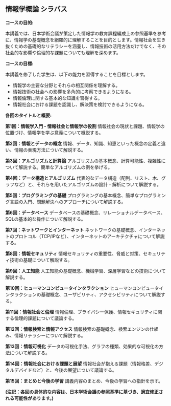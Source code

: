 ## 情報学概論 シラバス

**コースの目的:**

本講義では、日本学術会議が策定した情報学の教育課程編成上の参照基準を参考に、情報学の基礎概念を網羅的に理解することを目的とします。情報社会を生き抜くための基礎的なリテラシーを涵養し、情報技術の活用方法だけでなく、その社会的な影響や倫理的な課題についても理解を深めます。


**コースの目標:**

本講義を修了した学生は、以下の能力を習得することを目標とします。

* 情報学の主要な分野とそれらの相互関係を理解する。
* 情報技術の社会への影響を多角的に考察できるようになる。
* 情報倫理に関する基本的な知識を習得する。
* 情報社会における課題を認識し、解決策を検討できるようになる。


**各回のタイトルと概要:**

**第1回：情報学入門 - 情報社会と情報学の役割**
情報社会の現状と課題、情報学の位置づけ、情報学を学ぶ意義について概説する。

**第2回：情報とデータの概念**
情報、データ、知識、知恵といった概念の定義と違い、情報の表現方法について解説する。

**第3回：アルゴリズムと計算論**
アルゴリズムの基本概念、計算可能性、複雑性について解説する。簡単なアルゴリズムの例を挙げる。

**第4回：データ構造とアルゴリズム**
代表的なデータ構造（配列、リスト、木、グラフなど）と、それらを用いたアルゴリズムの設計・解析について解説する。

**第5回：プログラミングの基礎**
プログラミングの基本概念、簡単なプログラミング言語の入門、問題解決へのアプローチについて解説する。

**第6回：データベース**
データベースの基礎概念、リレーショナルデータベース、SQLの基本的な操作について解説する。

**第7回：ネットワークとインターネット**
ネットワークの基礎概念、インターネットのプロトコル（TCP/IPなど）、インターネットのアーキテクチャについて解説する。

**第8回：情報セキュリティ**
情報セキュリティの重要性、脅威と対策、セキュリティ技術の基礎について解説する。

**第9回：人工知能**
人工知能の基礎概念、機械学習、深層学習などの技術について解説する。

**第10回：ヒューマンコンピュータインタラクション**
ヒューマンコンピュータインタラクションの基礎概念、ユーザビリティ、アクセシビリティについて解説する。

**第11回：情報社会と倫理**
情報倫理、プライバシー保護、情報セキュリティに関する倫理的課題について議論する。

**第12回：情報検索と情報アクセス**
情報検索の基礎概念、検索エンジンの仕組み、情報リテラシーについて解説する。

**第13回：情報可視化**
データの可視化手法、グラフの種類、効果的な可視化の方法について解説する。

**第14回：情報社会における課題と展望**
情報社会が抱える課題（情報格差、デジタルデバイドなど）と、今後の展望について議論する。

**第15回：まとめと今後の学習**
講義内容のまとめ、今後の学習への指針を示す。


**(注記：各回の具体的な内容は、日本学術会議の参照基準に基づき、適宜修正される可能性があります。)**
